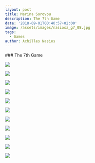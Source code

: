 ```yaml
---
layout: post
title: Marina Sorovou
description: The 7th Game
date: '2018-09-01T00:40:57+02:00'
image: /assets/images/nasiosa_g7_08.jpg
tags:
  - Games
author: Achilles Nasios
---
```

\### The 7th Game



![](/assets/images/sorovou-g7-02.jpg)

![](/assets/images/sorovou-g7-03.jpg)

![](/assets/images/sorovou-g7-04.jpg)

![](/assets/images/sorovou-g7-05.jpg)

![](/assets/images/sorovou-g7-06.jpg)

![](/assets/images/sorovou-g7-07.jpg)

![](/assets/images/sorovou-g7-08.jpg)

![](/assets/images/sorovou-g7-09.jpg)

![](/assets/images/sorovou-g7-10.jpg)

![](/assets/images/sorovou-g7-11.jpg)

![](/assets/images/sorovou-g7-12.jpg)
